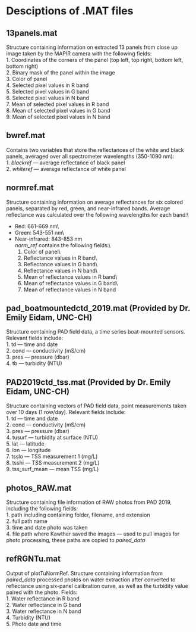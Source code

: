 # Desciptions of .MAT files

## 13panels.mat
Structure containing information on extracted 13 panels from close up image taken by the MAPIR camera with the following fields:\
	1.	Coordinates of the corners of the panel (top left, top right, bottom left, bottom right)\
	2.	Binary mask of the panel within the image\
	3.	Color of panel\
	4.	Selected pixel values in R band\
	5.	Selected pixel values in G band\
	6.	Selected pixel values in N band\
	7.	Mean of selected pixel values in R band\
	8.	Mean of selected pixel values in G band\
	9.	Mean of selected pixel values in N band


## bwref.mat
Contains two variables that store the reflectances of the white and black panels, averaged over all spectrometer wavelengths (350-1090 nm):\
	1.	*blackref* — average reflectance of black panel\
	2.	*whiteref* — average reflectance of white panel


## normref.mat
Structure containing information on average reflectances for six colored panels, separated by red, green, and near-infrared bands. Average reflectance was calculated over the following wavelengths for each band:\
- Red: 661-669 nm\
- Green: 543-551 nm\
- Near-infrared: 843-853 nm\
*norm_ref* contains the following fields:\
	1.	Color of panel\
	2.	Reflectance values in R band\
	3.	Reflectance values in G band\
	4.	Reflectance values in N band\
	5.	Mean of reflectance values in R band\
	6.	Mean of reflectance values in G band\
	7.	Mean of reflectance values in N band


## pad_boatmountedctd_2019.mat (Provided by Dr. Emily Eidam, UNC-CH)
Structure containing PAD field data, a time series boat-mounted sensors. Relevant fields include:\
	1.	td — time and date\
	2.	cond — conductivity (mS/cm)\
	3.	pres — pressure (dbar)\
	4.	tb — turbidity (NTU)


## PAD2019ctd_tss.mat (Provided by Dr. Emily Eidam, UNC-CH)
Structure containing vectors of PAD field data, point measurements taken over 10 days (1 row/day). Relevant fields include:\
	1.	td — time and date\
	2.	cond — conductivity (mS/cm)\
	3.	pres — pressure (dbar)\
	4.	tusurf — turbidity at surface (NTU)\
	5.	lat — latitude\
	6.	lon — longitude\
	7.	tsslo — TSS measurement 1 (mg/L)\
	8.	tsshi — TSS measurement 2 (mg/L)\
	9.	tss_surf_mean — mean TSS (mg/L)


## photos_RAW.mat
Structure containing file information of RAW photos from PAD 2019, including the following fields:\
	1.	path including containing folder, filename, and extension\
	2.	full path name\
	3.	time and date photo was taken\
	4.	file path where Kawther saved the images — used to pull images for photo processing, these paths are copied to *paired_data*


## refRGNTu.mat
Output of plotTuNormRef. Structure containing information from *paired_data* processed photos on water extraction after converted to reflectance using six-panel calibration curve, as well as the turbidity value paired with the photo. Fields:\
	1.	Water reflectance in R band\
	2.	Water reflectance in G band\
	3.	Water reflectance in N band\
	4.	Turbidity (NTU)\
	5.	Photo date and time

